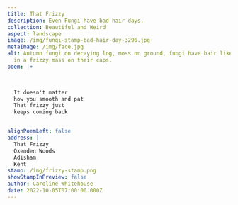 ```yaml
---
title: That Frizzy
description: Even Fungi have bad hair days.
collection: Beautiful and Weird
aspect: landscape
image: /img/fungi-stamp-bad-hair-day-3296.jpg
metaImage: /img/face.jpg
alt: Autumn fungi on decaying log, moss on ground, fungi have hair like strands
  in a frizzy mass on their caps.
poem: |+
  


  It doesn't matter 
  how you smooth and pat
  That frizzy just
  keeps coming back


alignPoemLeft: false
address: |-
  That Frizzy
  Oxenden Woods
  Adisham
  Kent
stamp: /img/frizzy-stamp.png
showStampInPreview: false
author: Caroline Whitehouse
date: 2022-10-05T07:00:00.000Z
---
```

